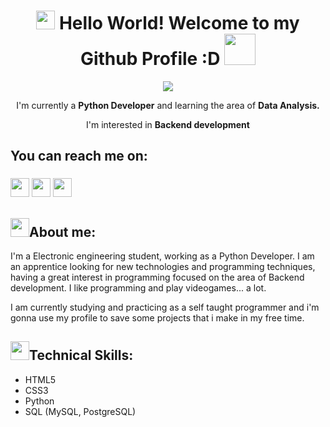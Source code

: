 <div align="center">
    <h1 align="center"> <img src="https://user-images.githubusercontent.com/99824291/169396595-2884d3ed-5c78-4c89-87ce-a0746ee50f63.gif" width="30px" /> Hello World! Welcome to my Github Profile :D <img width="50px" src="https://user-images.githubusercontent.com/99824291/169398439-5b266df5-fa2f-4dca-becf-39b1a9ac81ad.gif"/> </h1>
    <img src="https://user-images.githubusercontent.com/99824291/169394818-cd13dfa4-f179-434d-b949-e918a432fee0.gif">
    <p>I'm currently a <strong>Python Developer</strong> and learning the area of <strong>Data Analysis.</strong></p>
    <p>I'm interested in <strong>Backend development</strong></p>
</div>

<h2>You can reach me on:</h2>

<h3>
<a href="https://www.instagram.com/manuelb0507/" target="_blank"><img width="30px" src="https://user-images.githubusercontent.com/99824291/169397143-8af11aa7-61b4-4782-b852-c76cd4c3fa7d.png"/></a>
<a href="mailto:manuelbayona07@gmail.com" target="_blank"><img width="30px" src="https://user-images.githubusercontent.com/99824291/169397668-25d916fd-a56e-4ecb-a4cf-ea1de8f1567f.png"/></a>
<a href="https://www.linkedin.com/in/manuel-bayona-526ba6239/" target="_blank"><img width="30px" src="https://user-images.githubusercontent.com/99824291/169397841-ffd2c96e-3d4a-4326-84ce-3d69099a120b.png"/></a>
</h3>

<h2><img width="30px" src="https://user-images.githubusercontent.com/99824291/169399736-9183014a-35dc-4fff-aab4-f5d4706eff16.gif"/>About me: </h2>

<p>I'm a Electronic engineering student, working as a Python Developer. I am an apprentice looking for new technologies and programming techniques, having a great interest in programming focused on the area of Backend development. I like programming and play videogames... a lot.</p>
<p>I am currently studying and practicing as a self taught programmer and i'm gonna use my profile to save some projects that i make in my free time.</p>

<h2><img width="30px" src="https://user-images.githubusercontent.com/99824291/169399742-63e85d4e-1553-4a54-b99e-463f63862e66.gif"/>Technical Skills: </h2>
<ul>
  <li>HTML5 </li>
  <li>CSS3</li>
  <li>Python</li>
  <li>SQL (MySQL, PostgreSQL)</li>
</ul>
